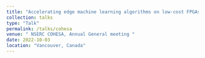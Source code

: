 ```yaml
---
title: "Accelerating edge machine learning algorithms on low-cost FPGAs"
collection: talks
type: "Talk"
permalink: /talks/cohesa
venue: " NSERC COHESA, Annual General meeting "
date: 2022-10-03
location: "Vancouver, Canada"
---
```



